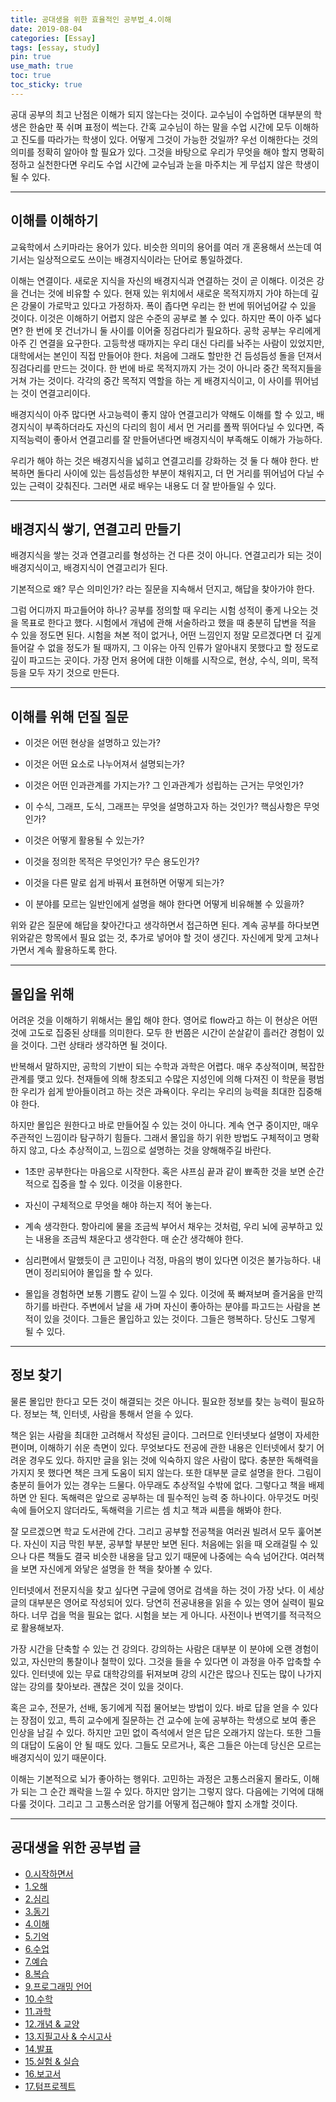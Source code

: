 ```yaml
---
title: 공대생을 위한 효율적인 공부법_4.이해
date: 2019-08-04
categories: [Essay]
tags: [essay, study]
pin: true
use_math: true
toc: true
toc_sticky: true
---
```


공대 공부의 최고 난점은 이해가 되지 않는다는 것이다. 교수님이 수업하면 대부분의 학생은 한숨만 푹 쉬며 표정이 썩는다. 간혹 교수님이 하는 말을 수업 시간에 모두 이해하고 진도를 따라가는 학생이 있다. 어떻게 그것이 가능한 것일까? 우선 이해한다는 것의 의미를 정확히 알아야 할 필요가 있다. 그것을 바탕으로 우리가 무엇을 해야 할지 명확히 정하고 실천한다면 우리도 수업 시간에 교수님과 눈을 마주치는 게 무섭지 않은 학생이 될 수 있다.

***

## __이해를 이해하기__

교육학에서 스키마라는 용어가 있다. 비슷한 의미의 용어를 여러 개 혼용해서 쓰는데 여기서는 일상적으로도 쓰이는 배경지식이라는 단어로 통일하겠다.

이해는 연결이다. 새로운 지식을 자신의 배경지식과 연결하는 것이 곧 이해다. 이것은 강을 건너는 것에 비유할 수 있다. 현재 있는 위치에서 새로운 목적지까지 가야 하는데 깊은 강물이 가로막고 있다고 가정하자. 폭이 좁다면 우리는 한 번에 뛰어넘어갈 수 있을 것이다. 이것은 이해하기 어렵지 않은 수준의 공부로 볼 수 있다. 하지만 폭이 아주 넓다면? 한 번에 못 건너가니 둘 사이를 이어줄 징검다리가 필요하다. 공학 공부는 우리에게 아주 긴 연결을 요구한다. 고등학생 때까지는 우리 대신 다리를 놔주는 사람이 있었지만, 대학에서는 본인이 직접 만들어야 한다. 처음에 그래도 할만한 건 듬성듬성 돌을 던져서 징검다리를 만드는 것이다. 한 번에 바로 목적지까지 가는 것이 아니라 중간 목적지들을 거쳐 가는 것이다. 각각의 중간 목적지 역할을 하는 게 배경지식이고, 이 사이를 뛰어넘는 것이 연결고리이다.

배경지식이 아주 많다면 사고능력이 좋지 않아 연결고리가 약해도 이해를 할 수 있고, 배경지식이 부족하더라도 자신의 다리의 힘이 세서 먼 거리를 폴짝 뛰어다닐 수 있다면, 즉 지적능력이 좋아서 연결고리를 잘 만들어낸다면 배경지식이 부족해도 이해가 가능하다.

우리가 해야 하는 것은 배경지식을 넓히고 연결고리를 강화하는 것 둘 다 해야 한다. 반복하면 돌다리 사이에 있는 듬성듬성한 부분이 채워지고, 더 먼 거리를 뛰어넘어 다닐 수 있는 근력이 갖춰진다. 그러면 새로 배우는 내용도 더 잘 받아들일 수 있다.

***

## __배경지식 쌓기, 연결고리 만들기__

배경지식을 쌓는 것과 연결고리를 형성하는 건 다른 것이 아니다. 연결고리가 되는 것이 배경지식이고, 배경지식이 연결고리가 된다.

기본적으로 왜? 무슨 의미인가? 라는 질문을 지속해서 던지고, 해답을 찾아가야 한다.

그럼 어디까지 파고들어야 하나? 공부를 정의할 때 우리는 시험 성적이 좋게 나오는 것을 목표로 한다고 했다. 시험에서 개념에 관해 서술하라고 했을 때 충분히 답변을 적을 수 있을 정도면 된다. 시험을 쳐본 적이 없거나, 어떤 느낌인지 정말 모르겠다면 더 깊게 들어갈 수 없을 정도가 될 때까지, 그 이유는 아직 인류가 알아내지 못했다고 할 정도로 깊이 파고드는 곳이다. 가장 먼저 용어에 대한 이해를 시작으로, 현상, 수식, 의미, 목적 등을 모두 자기 것으로 만든다.

***

## __이해를 위해 던질 질문__

- 이것은 어떤 현상을 설명하고 있는가?

- 이것은 어떤 요소로 나누어져서 설명되는가?

- 이것은 어떤 인과관계를 가지는가? 그 인과관계가 성립하는 근거는 무엇인가?

- 이 수식, 그래프, 도식, 그래프는 무엇을 설명하고자 하는 것인가? 핵심사항은 무엇인가?

- 이것은 어떻게 활용될 수 있는가?

- 이것을 정의한 목적은 무엇인가? 무슨 용도인가?

- 이것을 다른 말로 쉽게 바꿔서 표현하면 어떻게 되는가?

- 이 분야를 모르는 일반인에게 설명을 해야 한다면 어떻게 비유해볼 수 있을까?

위와 같은 질문에 해답을 찾아간다고 생각하면서 접근하면 된다. 계속 공부를 하다보면 위와같은 항목에서 필요 없는 것, 추가로 넣어야 할 것이 생긴다. 자신에게 맞게 고쳐나가면서 계속 활용하도록 한다.

***

## __몰입을 위해__

어려운 것을 이해하기 위해서는 몰입 해야 한다. 영어로 flow라고 하는 이 현상은 어떤 것에 고도로 집중된 상태를 의미한다. 모두 한 번쯤은 시간이 쏜살같이 흘러간 경험이 있을 것이다. 그런 상태라 생각하면 될 것이다.

반복해서 말하지만, 공학의 기반이 되는 수학과 과학은 어렵다. 매우 추상적이며, 복잡한 관계를 맺고 있다. 천재들에 의해 창조되고 수많은 지성인에 의해 다져진 이 학문을 평범한 우리가 쉽게 받아들이려고 하는 것은 과욕이다. 우리는 우리의 능력을 최대한 집중해야 한다.

하지만 몰입은 원한다고 바로 만들어질 수 있는 것이 아니다. 계속 연구 중이지만, 매우 주관적인 느낌이라 탐구하기 힘들다. 그래서 몰입을 하기 위한 방법도 구체적이고 명확하지 않고, 다소 추상적이고, 느낌으로 설명하는 것을 양해해주길 바란다.

- 1초만 공부한다는 마음으로 시작한다. 혹은 샤프심 끝과 같이 뾰족한 것을 보면 순간적으로 집중을 할 수 있다. 이것을 이용한다.

- 자신이 구체적으로 무엇을 해야 하는지 적어 놓는다.

- 계속 생각한다. 항아리에 물을 조금씩 부어서 채우는 것처럼, 우리 뇌에 공부하고 있는 내용을 조금씩 채운다고 생각한다. 매 순간 생각해야 한다.

- 심리편에서 말했듯이 큰 고민이나 걱정, 마음의 병이 있다면 이것은 불가능하다. 내면이 정리되어야 몰입을 할 수 있다.

- 몰입을 경험하면 보통 기쁨도 같이 느낄 수 있다. 이것에 푹 빠져보며 즐거움을 만끽하기를 바란다. 주변에서 날을 새 가며 자신이 좋아하는 분야를 파고드는 사람을 본 적이 있을 것이다. 그들은 몰입하고 있는 것이다. 그들은 행복하다. 당신도 그렇게 될 수 있다.

***

## __정보 찾기__

물론 몰입만 한다고 모든 것이 해결되는 것은 아니다. 필요한 정보를 찾는 능력이 필요하다. 정보는 책, 인터넷, 사람을 통해서 얻을 수 있다.

책은 읽는 사람을 최대한 고려해서 작성된 글이다. 그러므로 인터넷보다 설명이 자세한 편이며, 이해하기 쉬운 측면이 있다. 무엇보다도 전공에 관한 내용은 인터넷에서 찾기 어려운 경우도 있다. 하지만 글을 읽는 것에 익숙하지 않은 사람이 많다. 충분한 독해력을 가지지 못 했다면 책은 크게 도움이 되지 않는다. 또한 대부분 글로 설명을 한다. 그림이 충분히 들어가 있는 경우는 드물다. 아무래도 추상적일 수밖에 없다. 그렇다고 책을 배제하면 안 된다. 독해력은 앞으로 공부하는 데 필수적인 능력 중 하나이다. 아무것도 머릿속에 들어오지 않더라도, 독해력을 기르는 셈 치고 책과 씨름을 해봐야 한다.

잘 모르겠으면 학교 도서관에 간다. 그리고 공부할 전공책을 여러권 빌려서 모두 훑어본다. 자신이 지금 막힌 부분, 공부할 부분만 보면 된다. 처음에는 읽을 때 오래걸릴 수 있으나 다른 책들도 결국 비슷한 내용을 담고 있기 때문에 나중에는 슥슥 넘어간다. 여러책을 보면 자신에게 와닿은 설명을 한 책을 찾아볼 수 있다.

인터넷에서 전문지식을 찾고 싶다면 구글에 영어로 검색을 하는 것이 가장 낫다. 이 세상 글의 대부분은 영어로 작성되어 있다. 당연히 전공내용을 읽을 수 있는 영어 실력이 필요하다. 너무 겁을 먹을 필요는 없다. 시험을 보는 게 아니다. 사전이나 번역기를 적극적으로 활용해보자.

가장 시간을 단축할 수 있는 건 강의다. 강의하는 사람은 대부분 이 분야에 오랜 경험이 있고, 자신만의 통찰이나 철학이 있다. 그것을 들을 수 있다면 이 과정을 아주 압축할 수 있다. 인터넷에 있는 무료 대학강의를 뒤져보며 강의 시간은 많으나 진도는 많이 나가지 않는 강의를 찾아보라. 괜찮은 것이 있을 것이다.

혹은 교수, 전문가, 선배, 동기에게 직접 물어보는 방법이 있다. 바로 답을 얻을 수 있다는 장점이 있고, 특히 교수에게 질문하는 건 교수에 눈에 공부하는 학생으로 보여 좋은 인상을 남길 수 있다. 하지만 고민 없이 즉석에서 얻은 답은 오래가지 않는다. 또한 그들의 대답이 도움이 안 될 때도 있다. 그들도 모르거나, 혹은 그들은 아는데 당신은 모르는 배경지식이 있기 때문이다.

이해는 기본적으로 뇌가 좋아하는 행위다. 고민하는 과정은 고통스러울지 몰라도, 이해가 되는 그 순간 쾌락을 느낄 수 있다. 하지만 암기는 그렇지 않다. 다음에는 기억에 대해 다룰 것이다. 그리고 그 고통스러운 암기를 어떻게 접근해야 할지 소개할 것이다.

***

## __공대생을 위한 공부법 글__

- [0.시작하면서](https://chalgx.github.io/essay/HowtoStudyEngineeringStudent0)
- [1.오해](https://chalgx.github.io/essay/HowtoStudyEngineeringStudent1)
- [2.심리](https://chalgx.github.io/essay/HowtoStudyEngineeringStudent2)
- [3.동기](https://chalgx.github.io/essay/HowtoStudyEngineeringStudent3)
- [4.이해](https://chalgx.github.io/essay/HowtoStudyEngineeringStudent4)
- [5.기억](https://chalgx.github.io/essay/HowtoStudyEngineeringStudent5)
- [6.수업](https://chalgx.github.io/essay/HowtoStudyEngineeringStudent6)
- [7.예습](https://chalgx.github.io/essay/HowtoStudyEngineeringStudent7)
- [8.복습](https://chalgx.github.io/essay/HowtoStudyEngineeringStudent8)
- [9.프로그래밍 언어](https://chalgx.github.io/essay/HowtoStudyEngineeringStudent9)
- [10.수학](https://chalgx.github.io/essay/HowtoStudyEngineeringStudent10)
- [11.과학](https://chalgx.github.io/essay/HowtoStudyEngineeringStudent11)
- [12.개념 & 교양](https://chalgx.github.io/essay/HowtoStudyEngineeringStudent12)
- [13.지필고사 & 수시고사](https://chalgx.github.io/essay/HowtoStudyEngineeringStudent13)
- [14.발표](https://chalgx.github.io/essay/HowtoStudyEngineeringStudent14)
- [15.실험 & 실습](https://chalgx.github.io/essay/HowtoStudyEngineeringStudent15)
- [16.보고서](https://chalgx.github.io/essay/HowtoStudyEngineeringStudent16)
- [17.텀프로젝트](https://chalgx.github.io/essay/HowtoStudyEngineeringStudent17)
